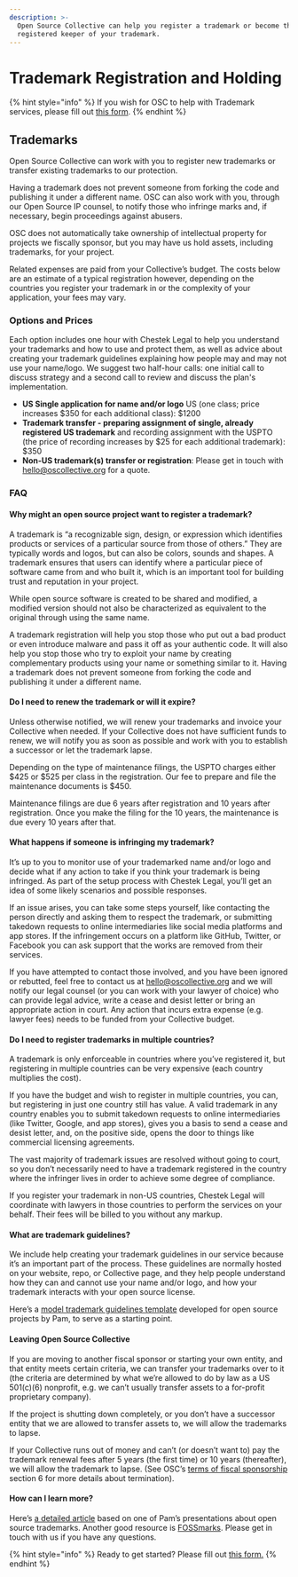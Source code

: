 ```yaml
---
description: >-
  Open Source Collective can help you register a trademark or become the
  registered keeper of your trademark.
---
```


# Trademark Registration and Holding

{% hint style="info" %}
If you wish for OSC to help with Trademark services, please fill out [this form](https://form.asana.com/?k=teRAD9KIlLHlWBz3xW1HTg\&d=477117439367644).
{% endhint %}

## Trademarks

Open Source Collective can work with you to register new trademarks or transfer existing trademarks to our protection.&#x20;

Having a trademark does not prevent someone from forking the code and publishing it under a different name. OSC can also work with you, through our Open Source IP counsel, to notify those who infringe marks and, if necessary, begin proceedings against abusers.&#x20;

OSC does not automatically take ownership of intellectual property for projects we fiscally sponsor, but you may have us hold assets, including trademarks, for your project.&#x20;

Related expenses are paid from your Collective’s budget. The costs below are an estimate of a typical registration however, depending on the countries you register your trademark in or the complexity of your application, your fees may vary.

### Options and Prices&#x20;

Each option includes one hour with Chestek Legal to help you understand your trademarks and how to use and protect them, as well as advice about creating your trademark guidelines explaining how people may and may not use your name/logo. We suggest two half-hour calls: one initial call to discuss strategy and a second call to review and discuss the plan's implementation.

* **US Single application for name and/or logo** US (one class; price increases $350 for each additional class): $1200
* **Trademark transfer - preparing assignment of single, already registered US trademark** and recording assignment with the USPTO (the price of recording increases by $25 for each additional trademark): $350
* **Non-US trademark(s) transfer or registration**: Please get in touch with hello@oscollective.org for a quote.&#x20;

### FAQ

#### Why might an open source project want to register a trademark?

A trademark is “a recognizable sign, design, or expression which identifies products or services of a particular source from those of others.” They are typically words and logos, but can also be colors, sounds and shapes. A trademark ensures that users can identify where a particular piece of software came from and who built it, which is an important tool for building trust and reputation in your project.&#x20;

While open source software is created to be shared and modified, a modified version should not also be characterized as equivalent to the original through using the same name.&#x20;

A trademark registration will help you stop those who put out a bad product or even introduce malware and pass it off as your authentic code. It will also help you stop those who try to exploit your name by creating complementary products using your name or something similar to it. Having a trademark does not prevent someone from forking the code and publishing it under a different name.

#### Do I need to renew the trademark or will it expire?

Unless otherwise notified, we will renew your trademarks and invoice your Collective when needed. If your Collective does not have sufficient funds to renew, we will notify you as soon as possible and work with you to establish a successor or let the trademark lapse.&#x20;

Depending on the type of maintenance filings, the USPTO charges either $425 or $525 per class in the registration. Our fee to prepare and file the maintenance documents is $450.&#x20;

Maintenance filings are due 6 years after registration and 10 years after registration. Once you make the filing for the 10 years, the maintenance is due every 10 years after that.

#### What happens if someone is infringing my trademark?&#x20;

It’s up to you to monitor use of your trademarked name and/or logo and decide what if any action to take if you think your trademark is being infringed. As part of the setup process with Chestek Legal, you’ll get an idea of some likely scenarios and possible responses.&#x20;

If an issue arises, you can take some steps yourself, like contacting the person directly and asking them to respect the trademark, or submitting takedown requests to online intermediaries like social media platforms and app stores. If the infringement occurs on a platform like GitHub, Twitter, or Facebook you can ask support that the works are removed from their services.

If you have attempted to contact those involved, and you have been ignored or rebutted, feel free to contact us at [hello@oscollective.org](mailto:hello@oscollective.org) and we will notify our legal counsel (or you can work with your lawyer of choice) who can provide legal advice, write a cease and desist letter or bring an appropriate action in court. Any action that incurs extra expense (e.g. lawyer fees) needs to be funded from your Collective budget.

#### Do I need to register trademarks in multiple countries?&#x20;

A trademark is only enforceable in countries where you’ve registered it, but registering in multiple countries can be very expensive (each country multiplies the cost).&#x20;

If you have the budget and wish to register in multiple countries, you can, but registering in just one country still has value. A valid trademark in any country enables you to submit takedown requests to online intermediaries (like Twitter, Google, and app stores), gives you a basis to send a cease and desist letter, and, on the positive side, opens the door to things like commercial licensing agreements.&#x20;

The vast majority of trademark issues are resolved without going to court, so you don’t necessarily need to have a trademark registered in the country where the infringer lives in order to achieve some degree of compliance.

If you register your trademark in non-US countries, Chestek Legal will coordinate with lawyers in those countries to perform the services on your behalf. Their fees will be billed to you without any markup.

#### What are trademark guidelines?

We include help creating your trademark guidelines in our service because it’s an important part of the process. These guidelines are normally hosted on your website, repo, or Collective page, and they help people understand how they can and cannot use your name and/or logo, and how your trademark interacts with your open source license.&#x20;

Here’s a [model trademark guidelines template](http://modeltrademarkguidelines.org/index.php/Model\_Trademark\_Guidelines) developed for open source projects by Pam, to serve as a starting point.

#### Leaving Open Source Collective

If you are moving to another fiscal sponsor or starting your own entity, and that entity meets certain criteria, we can transfer your trademarks over to it (the criteria are determined by what we’re allowed to do by law as a US 501(c)(6) nonprofit, e.g. we can’t usually transfer assets to a for-profit proprietary company).

If the project is shutting down completely, or you don’t have a successor entity that we are allowed to transfer assets to, we will allow the trademarks to lapse.

If your Collective runs out of money and can’t (or doesn’t want to) pay the trademark renewal fees after 5 years (the first time) or 10 years (thereafter), we will allow the trademark to lapse. (See OSC’s [terms of fiscal sponsorship](https://docs.google.com/document/u/1/d/e/2PACX-1vQbiyK2Fe0jLdh4vb9BfHY4bJ1LCo4Qvy0jg9P29ZkiC8y\_vKJ\_1fNgIbV0p6UdvbcT8Ql1gVto8bf9/pub) section 6 for more details about termination).

#### How can I learn more?

Here’s [a detailed article](https://lwn.net/Articles/673677/) based on one of Pam’s presentations about open source trademarks. Another good resource is [FOSSmarks](https://fossmarks.org/). Please get in touch with us if you have any questions.

{% hint style="info" %}
Ready to get started? Please fill out [this form.](https://forms.gle/UhGkAzAgxLRFvnMfA)
{% endhint %}
